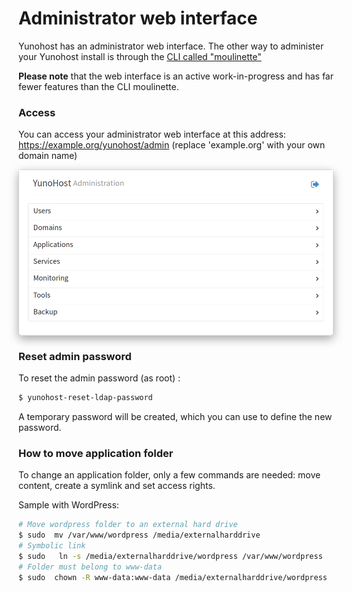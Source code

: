 # Administrator web interface

Yunohost has an administrator web interface. The other way to administer your Yunohost install is through the [CLI called "moulinette"](/moulinette)

**Please note** that the web interface is an active work-in-progress and has far fewer features than the CLI moulinette.


### Access

You can access your administrator web interface at this address: https://example.org/yunohost/admin (replace 'example.org' with your own domain name)

<div class="text-center" style="max-width:100%;border-radius: 5px;border: 1px solid rgba(0,0,0,0.15);box-shadow: 0 5px 15px rgba(0,0,0,0.35);">
<img src="/images/manage_en.png" style="max-width:100%;">
</div>


### Reset admin password

To reset the admin password (as root) :

```bash
$ yunohost-reset-ldap-password
```

A temporary password will be created, which you can use to define the new password.


### How to move application folder

To change an application folder, only a few commands are needed: move content, create a symlink and set access rights.

Sample with WordPress:
```bash
# Move wordpress folder to an external hard drive
$ sudo  mv /var/www/wordpress /media/externalharddrive 
# Symbolic link
$ sudo   ln -s /media/externalharddrive/wordpress /var/www/wordpress
# Folder must belong to www-data
$ sudo  chown -R www-data:www-data /media/externalharddrive/wordpress
```
